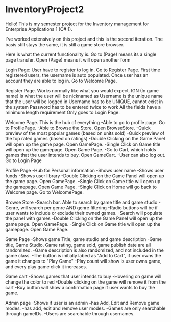 # InventoryProject2
Hello! This is my semester project for the Inventory management for Enterprise Applications 1 (C# 1).

I've worked extensively on this project and this is the second iteration.
The basis still stays the same, it is still a game store browser.

Here is what the current functionality is.
Go to (Page) means its a single page transfer.
Open (Page) means it will open another form

Login Page:
 User have to register to log in. Go to Register Page.
 First time registered users, the username is auto populated.
 Once user has an account they are able to log in. Go to Welcome Page.
  
Register Page.
 Works normally like what you would expect.
 IGN (In game name) is what the user will be nicknamed as
 Username is the unique name that the user will be logged in
 Username has to be UNIQUE, cannot exist in the system
 Password has to be entered twice to work
 All the fields have a minimum length requirement
 Only goes to Login Page.
  
Welcome Page.
 This is the hub of everything
-Able to go to profile page. Go to ProfilePage.
-Able to Browse the Store. Open BrowseStore.
-Quick preview of the most popular games (based on units sold)
-Quick preview of the top rated games (based on ratings)
-Double Clicking on the Game Panel will open up the game page. Open GamePage.
-Single Click on Game title will open up the gamepage. Open Game Page.
-Go to Cart, which holds games that the user intends to buy. Open GameCart.
-User can also log out. Go to Login Page
  
Profile Page
-Hub for Personal information
-Shows user name
-Shows user funds
-Shows user library
-Double Clicking on the Game Panel will open up the game page. Open GamePage.
-Single Click on Game title will open up the gamepage. Open Game Page.
-Single Click on Home will go back to Welcome page. Go to WelcomePage.
  
Browse Store
-Search bar. Able to search by game title and game studio
-Genre, will search per genre AND genre filtering
-Radio buttons will be if user wants to include or exclude their owned games.
-Search will populate the panel with games
-Double Clicking on the Game Panel will open up the game page. Open GamePage.
-Single Click on Game title will open up the gamepage. Open Game Page.
  
Game Page
-Shows game Title, game studio and game description
-Game title, Game Studio, Game rating, game sold, game publish date are all randomized.
-Game description is also randomized, and not included in the game class.
-The button is initially labed as "Add to Cart", if user owns the game it changes to "Play Game"
-Play count will show is user owns game, and every play game click it increases.

Game cart
-Shows games that user intends to buy
-Hovering on game will change the color to red
-Double clicking on the game will remove it from the cart
-Buy button will show a confirmation page if user wants to buy the game.

Admin page
-Shows if user is an admin
-has Add, Edit and Remove game modes.
-has add, edit and remove user modes.
-Games are only searchable through gameIDs.
-Users are searchable through usernames.
  
